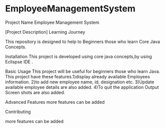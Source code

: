 # EmployeeManagementSystem
Project Name
Employee Management System

[Project Description]
 Learning Journey

This repository is designed to help  to Beginners those who learn Core Java Concepts.

 Installation
This  project is developed using core java concepts,by using Eclispse IDE .

 Basic Usage
This project will be useful for beginners those who learn Java.
This project have these features.1)display already available Employees information.
2)to add new employee name, id, designation etc.
3)Update available employee  details are also added.
4)To quit the application
Output Screen shots are also added.

 Advanced Features
more features can be added


Contributing

more features can be added
